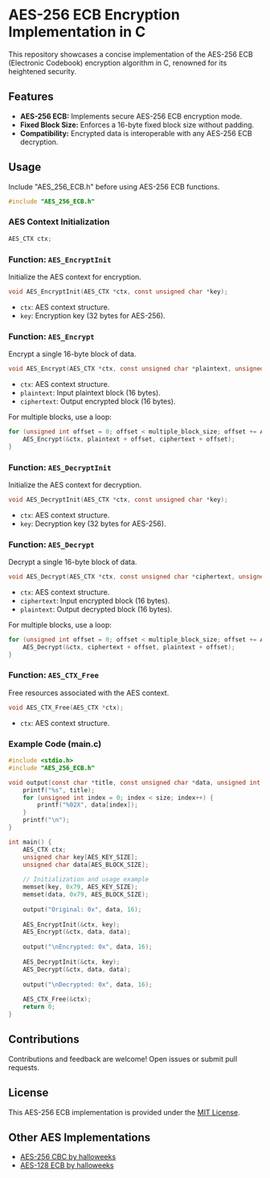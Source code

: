# AES-256 ECB Encryption Implementation in C

This repository showcases a concise implementation of the AES-256 ECB (Electronic Codebook) encryption algorithm in C, renowned for its heightened security.

## Features

- **AES-256 ECB:** Implements secure AES-256 ECB encryption mode.
- **Fixed Block Size:** Enforces a 16-byte fixed block size without padding.
- **Compatibility:** Encrypted data is interoperable with any AES-256 ECB decryption.

## Usage

Include "AES_256_ECB.h" before using AES-256 ECB functions.

```c
#include "AES_256_ECB.h"
```

### AES Context Initialization

```c
AES_CTX ctx;
```

### Function: `AES_EncryptInit`

Initialize the AES context for encryption.

```c
void AES_EncryptInit(AES_CTX *ctx, const unsigned char *key);
```

- `ctx`: AES context structure.
- `key`: Encryption key (32 bytes for AES-256).

### Function: `AES_Encrypt`

Encrypt a single 16-byte block of data.

```c
void AES_Encrypt(AES_CTX *ctx, const unsigned char *plaintext, unsigned char *ciphertext);
```

- `ctx`: AES context structure.
- `plaintext`: Input plaintext block (16 bytes).
- `ciphertext`: Output encrypted block (16 bytes).

For multiple blocks, use a loop:

```c
for (unsigned int offset = 0; offset < multiple_block_size; offset += AES_BLOCK_SIZE) {
    AES_Encrypt(&ctx, plaintext + offset, ciphertext + offset);
}
```

### Function: `AES_DecryptInit`

Initialize the AES context for decryption.

```c
void AES_DecryptInit(AES_CTX *ctx, const unsigned char *key);
```

- `ctx`: AES context structure.
- `key`: Decryption key (32 bytes for AES-256).

### Function: `AES_Decrypt`

Decrypt a single 16-byte block of data.

```c
void AES_Decrypt(AES_CTX *ctx, const unsigned char *ciphertext, unsigned char *plaintext);
```

- `ctx`: AES context structure.
- `ciphertext`: Input encrypted block (16 bytes).
- `plaintext`: Output decrypted block (16 bytes).

For multiple blocks, use a loop:

```c
for (unsigned int offset = 0; offset < multiple_block_size; offset += AES_BLOCK_SIZE) {
    AES_Decrypt(&ctx, ciphertext + offset, plaintext + offset);
}
```

### Function: `AES_CTX_Free`

Free resources associated with the AES context.

```c
void AES_CTX_Free(AES_CTX *ctx);
```

- `ctx`: AES context structure.

### Example Code (main.c)

```c
#include <stdio.h>
#include "AES_256_ECB.h"

void output(const char *title, const unsigned char *data, unsigned int size) {
    printf("%s", title);
    for (unsigned int index = 0; index < size; index++) {
        printf("%02X", data[index]);
    }
    printf("\n");
}

int main() {
    AES_CTX ctx;
    unsigned char key[AES_KEY_SIZE];
    unsigned char data[AES_BLOCK_SIZE];
    
    // Initialization and usage example
    memset(key, 0x79, AES_KEY_SIZE);
    memset(data, 0x79, AES_BLOCK_SIZE);
    
    output("Original: 0x", data, 16);
    
    AES_EncryptInit(&ctx, key);
    AES_Encrypt(&ctx, data, data);
    
    output("\nEncrypted: 0x", data, 16);
    
    AES_DecryptInit(&ctx, key);
    AES_Decrypt(&ctx, data, data);
    
    output("\nDecrypted: 0x", data, 16);
    
    AES_CTX_Free(&ctx);
    return 0;
}
```

## Contributions

Contributions and feedback are welcome! Open issues or submit pull requests.

## License

This AES-256 ECB implementation is provided under the [MIT License](./LICENSE).

## Other AES Implementations

- [AES-256 CBC by halloweeks](https://github.com/halloweeks/AES-256-CBC)
- [AES-128 ECB by halloweeks](https://github.com/halloweeks/AES-128-ECB)
